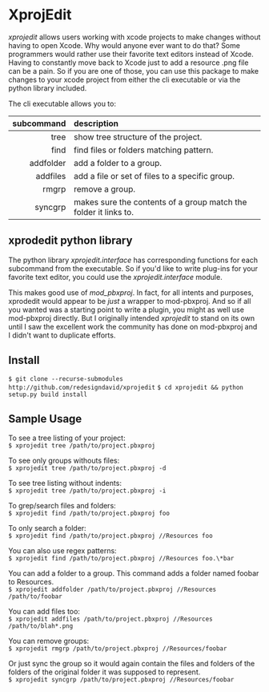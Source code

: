 XprojEdit
=========

*xprojedit* allows users working with xcode projects to make changes without
having to open Xcode.  Why would anyone ever want to do that?  Some programmers
would rather use their favorite text editors instead of Xcode.  Having to
constantly move back to Xcode just to add a resource .png file can be a pain.
So if you are one of those, you can use this package to make changes to your
xcode project from either the cli executable or via the python library
included.

The cli executable allows you to:

subcommand | description
----------:|:------------------------------------------------------------------
tree       | show tree structure of the project.
find       | find files or folders matching pattern.
addfolder  | add a folder to a group.
addfiles   | add a file or set of files to a specific group.
rmgrp      | remove a group.
syncgrp    | makes sure the contents of a group match the folder it links to.

xprodedit python library
------------------------
The python library *xprojedit.interface* has corresponding functions for each
subcommand from the executable.  So if you'd like to write plug-ins for your
favorite text editor, you could use the *xprojedit.interface* module.

This makes good use of *mod_pbxproj*.  In fact, for all intents and purposes,
xprodedit would appear to be *just* a wrapper to mod-pbxproj.  And so if all
you wanted was a starting point to write a plugin, you might as well use
mod-pbxproj directly.  But I originally intended *xprojedit* to stand on its
own until I saw the excellent work the community has done on mod-pbxproj and I
didn't want to duplicate efforts.


Install
-------

`$ git clone --recurse-submodules http://github.com/redesigndavid/xprojedit`
`$ cd xprojedit && python setup.py build install`

Sample Usage
------------

To see a tree listing of your project:  
`$ xprojedit tree /path/to/project.pbxproj`

To see only groups withouts files:  
`$ xprojedit tree /path/to/project.pbxproj -d`

To see tree listing without indents:  
`$ xprojedit tree /path/to/project.pbxproj -i`

To grep/search files and folders:  
`$ xprojedit find /path/to/project.pbxproj foo`

To only search a folder:  
`$ xprojedit find /path/to/project.pbxproj //Resources foo`

You can also use regex patterns:  
`$ xprojedit find /path/to/project.pbxproj //Resources foo.\*bar`

You can add a folder to a group.  This command adds a folder named foobar to
Resources.  
`$ xprojedit addfolder /path/to/project.pbxproj //Resources /path/to/foobar`

You can add files too:  
`$ xprojedit addfiles /path/to/project.pbxproj //Resources /path/to/blah*.png`

You can remove groups:  
`$ xprojedit rmgrp /path/to/project.pbxproj //Resources/foobar`

Or just sync the group so it would again contain the files and folders of the
folders of the original folder it was supposed to represent.  
`$ xprojedit syncgrp /path/to/project.pbxproj //Resources/foobar`
